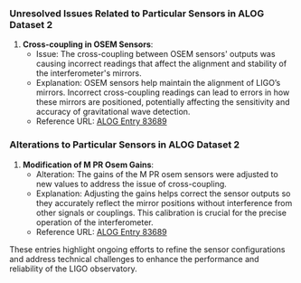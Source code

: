 ### Unresolved Issues Related to Particular Sensors in ALOG Dataset 2

1. **Cross-coupling in OSEM Sensors**:
   - Issue: The cross-coupling between OSEM sensors' outputs was causing incorrect readings that affect the alignment and stability of the interferometer's mirrors.
   - Explanation: OSEM sensors help maintain the alignment of LIGO’s mirrors. Incorrect cross-coupling readings can lead to errors in how these mirrors are positioned, potentially affecting the sensitivity and accuracy of gravitational wave detection.
   - Reference URL: [ALOG Entry 83689](https://alog.ligo-wa.caltech.edu/aLOG/index.php?callRep=83689)

### Alterations to Particular Sensors in ALOG Dataset 2

1. **Modification of M PR Osem Gains**:
   - Alteration: The gains of the M PR osem sensors were adjusted to new values to address the issue of cross-coupling.
   - Explanation: Adjusting the gains helps correct the sensor outputs so they accurately reflect the mirror positions without interference from other signals or couplings. This calibration is crucial for the precise operation of the interferometer.
   - Reference URL: [ALOG Entry 83689](https://alog.ligo-wa.caltech.edu/aLOG/index.php?callRep=83689)

These entries highlight ongoing efforts to refine the sensor configurations and address technical challenges to enhance the performance and reliability of the LIGO observatory.